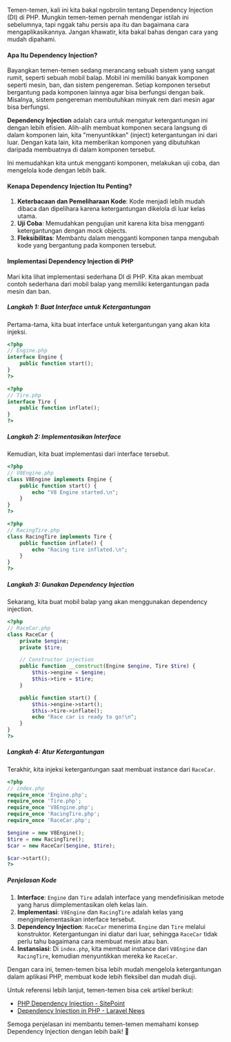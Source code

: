 Temen-temen, kali ini kita bakal ngobrolin tentang Dependency Injection (DI) di PHP. Mungkin temen-temen pernah mendengar istilah ini sebelumnya, tapi nggak tahu persis apa itu dan bagaimana cara mengaplikasikannya. Jangan khawatir, kita bakal bahas dengan cara yang mudah dipahami.

#### Apa Itu Dependency Injection?

Bayangkan temen-temen sedang merancang sebuah sistem yang sangat rumit, seperti sebuah mobil balap. Mobil ini memiliki banyak komponen seperti mesin, ban, dan sistem pengereman. Setiap komponen tersebut bergantung pada komponen lainnya agar bisa berfungsi dengan baik. Misalnya, sistem pengereman membutuhkan minyak rem dari mesin agar bisa berfungsi.

**Dependency Injection** adalah cara untuk mengatur ketergantungan ini dengan lebih efisien. Alih-alih membuat komponen secara langsung di dalam komponen lain, kita "menyuntikkan" (inject) ketergantungan ini dari luar. Dengan kata lain, kita memberikan komponen yang dibutuhkan daripada membuatnya di dalam komponen tersebut.

Ini memudahkan kita untuk mengganti komponen, melakukan uji coba, dan mengelola kode dengan lebih baik.

#### Kenapa Dependency Injection Itu Penting?

1. **Keterbacaan dan Pemeliharaan Kode**: Kode menjadi lebih mudah dibaca dan dipelihara karena ketergantungan dikelola di luar kelas utama.
2. **Uji Coba**: Memudahkan pengujian unit karena kita bisa mengganti ketergantungan dengan mock objects.
3. **Fleksibilitas**: Membantu dalam mengganti komponen tanpa mengubah kode yang bergantung pada komponen tersebut.

#### Implementasi Dependency Injection di PHP

Mari kita lihat implementasi sederhana DI di PHP. Kita akan membuat contoh sederhana dari mobil balap yang memiliki ketergantungan pada mesin dan ban.

##### Langkah 1: Buat Interface untuk Ketergantungan

Pertama-tama, kita buat interface untuk ketergantungan yang akan kita injeksi.

```php
<?php
// Engine.php
interface Engine {
    public function start();
}
?>
```

```php
<?php
// Tire.php
interface Tire {
    public function inflate();
}
?>
```

##### Langkah 2: Implementasikan Interface

Kemudian, kita buat implementasi dari interface tersebut.

```php
<?php
// V8Engine.php
class V8Engine implements Engine {
    public function start() {
        echo "V8 Engine started.\n";
    }
}
?>
```

```php
<?php
// RacingTire.php
class RacingTire implements Tire {
    public function inflate() {
        echo "Racing tire inflated.\n";
    }
}
?>
```

##### Langkah 3: Gunakan Dependency Injection

Sekarang, kita buat mobil balap yang akan menggunakan dependency injection.

```php
<?php
// RaceCar.php
class RaceCar {
    private $engine;
    private $tire;

    // Constructor injection
    public function __construct(Engine $engine, Tire $tire) {
        $this->engine = $engine;
        $this->tire = $tire;
    }

    public function start() {
        $this->engine->start();
        $this->tire->inflate();
        echo "Race car is ready to go!\n";
    }
}
?>
```

##### Langkah 4: Atur Ketergantungan

Terakhir, kita injeksi ketergantungan saat membuat instance dari `RaceCar`.

```php
<?php
// index.php
require_once 'Engine.php';
require_once 'Tire.php';
require_once 'V8Engine.php';
require_once 'RacingTire.php';
require_once 'RaceCar.php';

$engine = new V8Engine();
$tire = new RacingTire();
$car = new RaceCar($engine, $tire);

$car->start();
?>
```

##### Penjelasan Kode

1. **Interface**: `Engine` dan `Tire` adalah interface yang mendefinisikan metode yang harus diimplementasikan oleh kelas lain.
2. **Implementasi**: `V8Engine` dan `RacingTire` adalah kelas yang mengimplementasikan interface tersebut.
3. **Dependency Injection**: `RaceCar` menerima `Engine` dan `Tire` melalui konstruktor. Ketergantungan ini diatur dari luar, sehingga `RaceCar` tidak perlu tahu bagaimana cara membuat mesin atau ban.
4. **Instansiasi**: Di `index.php`, kita membuat instance dari `V8Engine` dan `RacingTire`, kemudian menyuntikkan mereka ke `RaceCar`.

Dengan cara ini, temen-temen bisa lebih mudah mengelola ketergantungan dalam aplikasi PHP, membuat kode lebih fleksibel dan mudah diuji.

Untuk referensi lebih lanjut, temen-temen bisa cek artikel berikut:
- [PHP Dependency Injection - SitePoint](https://www.sitepoint.com/php-dependency-injection/)
- [Dependency Injection in PHP - Laravel News](https://laravel-news.com/dependency-injection-php)

Semoga penjelasan ini membantu temen-temen memahami konsep Dependency Injection dengan lebih baik! 🚀

